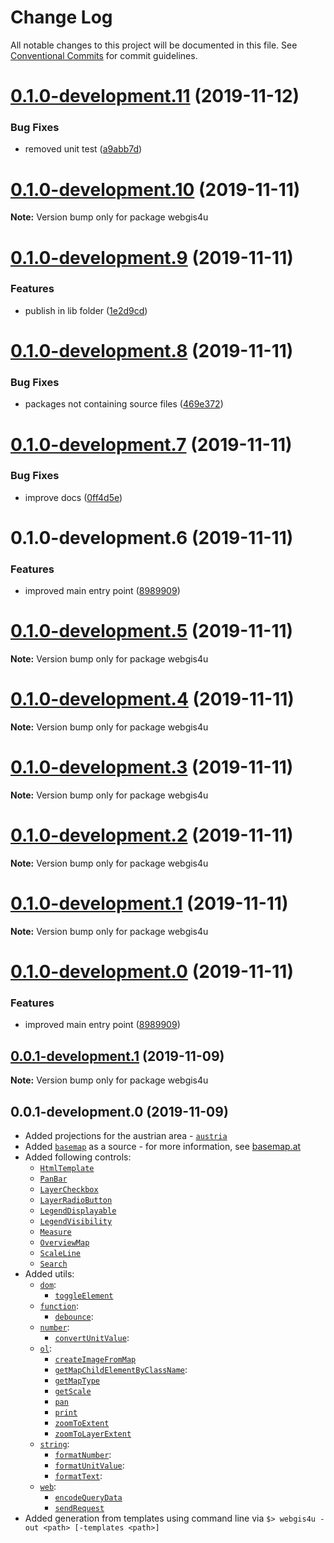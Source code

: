 # Change Log

All notable changes to this project will be documented in this file.
See [Conventional Commits](https://conventionalcommits.org) for commit guidelines.

# [0.1.0-development.11](https://github.com/environment-agency-austria/webgis4u/compare/webgis4u@0.1.0-development.10...webgis4u@0.1.0-development.11) (2019-11-12)


### Bug Fixes

* removed unit test ([a9abb7d](https://github.com/environment-agency-austria/webgis4u/commit/a9abb7d7103c1caf9f2587b8fe00c2a70d8dfc6b))





# [0.1.0-development.10](https://github.com/environment-agency-austria/webgis4u/compare/webgis4u@0.1.0-development.9...webgis4u@0.1.0-development.10) (2019-11-11)

**Note:** Version bump only for package webgis4u





# [0.1.0-development.9](https://github.com/environment-agency-austria/webgis4u/compare/webgis4u@0.1.0-development.8...webgis4u@0.1.0-development.9) (2019-11-11)


### Features

* publish in lib folder ([1e2d9cd](https://github.com/environment-agency-austria/webgis4u/commit/1e2d9cd822c05d9362cd0de167caaa6c324f5a6e))





# [0.1.0-development.8](https://github.com/environment-agency-austria/webgis4u/compare/webgis4u@0.1.0-development.7...webgis4u@0.1.0-development.8) (2019-11-11)


### Bug Fixes

* packages not containing source files ([469e372](https://github.com/environment-agency-austria/webgis4u/commit/469e372ac1d16938950c44080d91fd853229500c))





# [0.1.0-development.7](https://github.com/environment-agency-austria/webgis4u/compare/webgis4u@0.1.0-development.6...webgis4u@0.1.0-development.7) (2019-11-11)


### Bug Fixes

* improve docs ([0ff4d5e](https://github.com/environment-agency-austria/webgis4u/commit/0ff4d5e6105b20753453752ccac9cf6fac017f56))





# 0.1.0-development.6 (2019-11-11)


### Features

* improved main entry point ([8989909](https://github.com/environment-agency-austria/webgis4u/commit/8989909eb36331f54de4b53a762cfb47b10e447c))





# [0.1.0-development.5](https://github.com/environment-agency-austria/webgis4u/compare/webgis4u@0.1.0-development.4...webgis4u@0.1.0-development.5) (2019-11-11)

**Note:** Version bump only for package webgis4u





# [0.1.0-development.4](https://github.com/environment-agency-austria/webgis4u/compare/webgis4u@0.1.0-development.3...webgis4u@0.1.0-development.4) (2019-11-11)

**Note:** Version bump only for package webgis4u





# [0.1.0-development.3](https://github.com/environment-agency-austria/webgis4u/compare/webgis4u@0.1.0-development.2...webgis4u@0.1.0-development.3) (2019-11-11)

**Note:** Version bump only for package webgis4u





# [0.1.0-development.2](https://github.com/environment-agency-austria/webgis4u/compare/webgis4u@0.1.0-development.1...webgis4u@0.1.0-development.2) (2019-11-11)

**Note:** Version bump only for package webgis4u





# [0.1.0-development.1](https://github.com/environment-agency-austria/webgis4u/compare/webgis4u@0.1.0-development.0...webgis4u@0.1.0-development.1) (2019-11-11)

**Note:** Version bump only for package webgis4u





# [0.1.0-development.0](https://github.com/environment-agency-austria/webgis4u/compare/webgis4u@0.0.1-development.1...webgis4u@0.1.0-development.0) (2019-11-11)


### Features

* improved main entry point ([8989909](https://github.com/environment-agency-austria/webgis4u/commit/8989909eb36331f54de4b53a762cfb47b10e447c))





## [0.0.1-development.1](https://github.com/environment-agency-austria/webgis4u/compare/webgis4u@0.0.1-development.0...webgis4u@0.0.1-development.1) (2019-11-09)

**Note:** Version bump only for package webgis4u





## 0.0.1-development.0 (2019-11-09)

* Added projections for the austrian area - [`austria`](./src/webgis4u/ol/proj/austria.js)
* Added [`basemap`](./src/webgis4u/ol/source/basemap.js) as a source - for more information, see [basemap.at](https://www.basemap.at/)
* Added following controls:
  * [`HtmlTemplate`](./src/webgis4u/ol/control/HtmlTemplate.js)
  * [`PanBar`](./src/webgis4u/ol/control/PanBar.js)
  * [`LayerCheckbox`](./src/webgis4u/ol/control/LayerCheckbox.js)
  * [`LayerRadioButton`](./src/webgis4u/ol/control/LayerRadioButton.js)
  * [`LegendDisplayable`](./src/webgis4u/ol/control/LegendDisplayable.js)
  * [`LegendVisibility`](./src/webgis4u/ol/control/LegendVisibility.js)
  * [`Measure`](./src/webgis4u/ol/control/Measure.js)
  * [`OverviewMap`](./src/webgis4u/ol/control/OverviewMap.js)
  * [`ScaleLine`](./src/webgis4u/ol/control/ScaleLine.js)
  * [`Search`](./src/webgis4u/ol/control/Search.js)
* Added utils:
  * [`dom`](./src/webgis4u/util/dom.js):
    * [`toggleElement`](./src/webgis4u/util/dom/toggleElement.js)
  * [`function`](./src/webgis4u/util/function.js):
    * [`debounce`](./src/webgis4u/util/function/debounce.js):
  * [`number`](./src/webgis4u/util/number.js):
    * [`convertUnitValue`](./src/webgis4u/util/number/convertUnitValue.js):
  * [`ol`](./src/webgis4u/util/ol.js):
    * [`createImageFromMap`](./src/webgis4u/ol/util/createImageFromMap.js)
    * [`getMapChildElementByClassName`](./src/webgis4u/util/ol/getMapChildElementByClassName.js):
    * [`getMapType`](./src/webgis4u/ol/util/getMapType.js)
    * [`getScale`](./src/webgis4u/ol/util/getScale.js)
    * [`pan`](./src/webgis4u/ol/util/pan.js)
    * [`print`](./src/webgis4u/ol/util/print.js)
    * [`zoomToExtent`](./src/webgis4u/ol/util/zoomToExtent.js)
    * [`zoomToLayerExtent`](./src/webgis4u/ol/util/zoomToLayerExtent.js)
  * [`string`](./src/webgis4u/util/string.js):
    * [`formatNumber`](./src/webgis4u/util/string/formatNumber.js):
    * [`formatUnitValue`](./src/webgis4u/util/string/formatUnitValue.js):
    * [`formatText`](./src/webgis4u/util/string/formatText.js):
  * [`web`](./src/webgis4u/util/web.js):
    * [`encodeQueryData`](./src/webgis4u/util/web/encodeQueryData.js)
    * [`sendRequest`](./src/webgis4u/util/web/sendRequest.js)
* Added generation from templates using command line via `$> webgis4u -out <path> [-templates <path>]`
